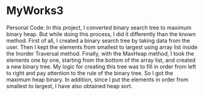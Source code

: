 # MyWorks3
Personal Code: In this project, I converted binary search tree to maximum binary heap. But while doing this process, I did it differently than the known method. First of all, I created a binary search tree by taking data from the user. Then I kept the elements from smallest to largest using array list inside the Inorder Traversal method. Finally, with the MaxHeap method, I took the elements one by one, starting from the bottom of the array list, and created a new binary tree. My logic for creating this tree was to fill in order from left to right and pay attention to the rule of the binary tree. So I got the maximum heap binary. In addition, since I put the elements in order from smallest to largest, I have also obtained heap sort.
